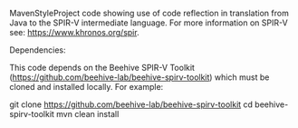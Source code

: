 MavenStyleProject code showing use of code reflection in translation from Java to
the SPIR-V intermediate language.  For more information on SPIR-V see:
https://www.khronos.org/spir.


Dependencies:

This code depends on the Beehive SPIR-V Toolkit (https://github.com/beehive-lab/beehive-spirv-toolkit)
which must be cloned and installed locally. For example:

git clone https://github.com/beehive-lab/beehive-spirv-toolkit
cd beehive-spirv-toolkit
mvn clean install
